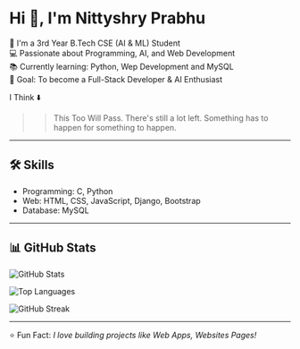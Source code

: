 # Hi 👋, I'm Nittyshry Prabhu

🌱 I'm a 3rd Year B.Tech CSE (AI & ML) Student  
💻 Passionate about Programming, AI, and Web Development  
📚 Currently learning: Python, Wep Development and MySQL  
🚀 Goal: To become a Full-Stack Developer & AI Enthusiast  

I Think ⬇️

>> This Too Will Pass.
>> There's still a lot left.
>> Something has to happen for something to happen.
---

## 🛠️ Skills
- Programming: C, Python
- Web: HTML, CSS, JavaScript, Django, Bootstrap
- Database: MySQL

---

## 📊 GitHub Stats
![GitHub Stats](https://github-readme-stats.vercel.app/api?username=NittyshryPrabhu&show_icons=true&theme=radical)

![Top Languages](https://github-readme-stats.vercel.app/api/top-langs/?username=NittyshryPrabhu&layout=compact&theme=radical)

![GitHub Streak](https://github-readme-streak-stats.herokuapp.com/?user=NittyshryPrabhu&theme=radical)


---
⭐ Fun Fact: *I love building projects like Web Apps, Websites Pages!*




<!---
NittyshryPrabhu/NittyshryPrabhu is a ✨ special ✨ repository because its `README.md` (this file) appears on your GitHub profile.
You can click the Preview link to take a look at your changes.
--->
